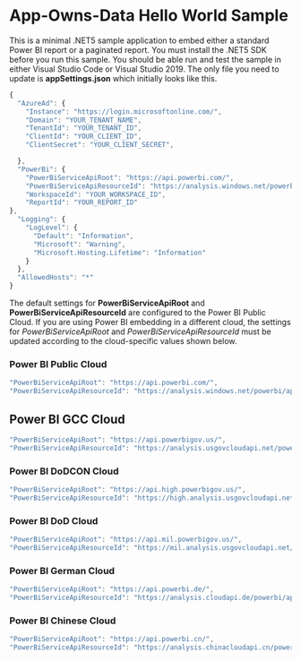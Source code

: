 # App-Owns-Data Hello World Sample
This is a minimal .NET5 sample application to embed either a standard Power BI report or a paginated report. 
You must install the .NET5 SDK before you run this sample. 
You should be able run and test the sample in either Visual Studio Code or Visual Studio 2019.
The only file you need to update is **appSettings.json** which initially looks like this. 

```javascript
{
  "AzureAd": {
    "Instance": "https://login.microsoftonline.com/",
    "Domain": "YOUR_TENANT_NAME",
    "TenantId": "YOUR_TENANT_ID",
    "ClientId": "YOUR_CLIENT_ID",
    "ClientSecret": "YOUR_CLIENT_SECRET",

  },
  "PowerBi": {
    "PowerBiServiceApiRoot": "https://api.powerbi.com/",
    "PowerBiServiceApiResourceId": "https://analysis.windows.net/powerbi/api",
    "WorkspaceId": "YOUR_WORKSPACE_ID",
    "ReportId": "YOUR_REPORT_ID"
},
  "Logging": {
    "LogLevel": {
      "Default": "Information",
      "Microsoft": "Warning",
      "Microsoft.Hosting.Lifetime": "Information"
    }
  },
  "AllowedHosts": "*"
}
```

The default settings for **PowerBiServiceApiRoot** and **PowerBiServiceApiResourceId** are configured to the Power BI Public Cloud.
If you are using Power BI embedding in a different cloud, the settings for *PowerBiServiceApiRoot* and *PowerBiServiceApiResourceId* 
must be updated according to the cloud-specific values shown below.

### Power BI Public Cloud
```Javascript
"PowerBiServiceApiRoot": "https://api.powerbi.com/",
"PowerBiServiceApiResourceId": "https://analysis.windows.net/powerbi/api",
```

## Power BI GCC Cloud
```Javascript
"PowerBiServiceApiRoot": "https://api.powerbigov.us/",
"PowerBiServiceApiResourceId": "https://analysis.usgovcloudapi.net/powerbi/api",
```

### Power BI DoDCON Cloud
```Javascript
"PowerBiServiceApiRoot": "https://api.high.powerbigov.us/",
"PowerBiServiceApiResourceId": "https://high.analysis.usgovcloudapi.net/powerbi/api",
```

### Power BI DoD Cloud
```Javascript
"PowerBiServiceApiRoot": "https://api.mil.powerbigov.us/",
"PowerBiServiceApiResourceId": "https://mil.analysis.usgovcloudapi.net/powerbi/api",
```

### Power BI German Cloud
```Javascript
"PowerBiServiceApiRoot": "https://api.powerbi.de/",
"PowerBiServiceApiResourceId": "https://analysis.cloudapi.de/powerbi/api",
```

### Power BI Chinese Cloud
```Javascript
"PowerBiServiceApiRoot": "https://api.powerbi.cn/",
"PowerBiServiceApiResourceId": "https://analysis.chinacloudapi.cn/powerbi/api",
```